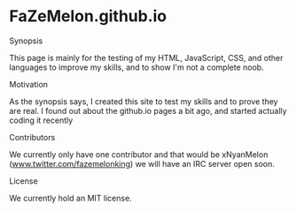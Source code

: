 # FaZeMelon.github.io
Synopsis

This page is mainly for the testing of my HTML, JavaScript, CSS, and other languages to improve my skills, and to show I'm not a complete noob.

Motivation

As the synopsis says, I created this site to test my skills and to prove they are real. I found out about the github.io pages a bit ago, and started actually coding it recently

Contributors

We currently only have one contributor and that would be xNyanMelon (www.twitter.com/fazemelonking) we will have an IRC server open soon.

License

We currently hold an MIT license.
